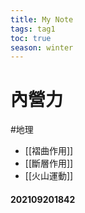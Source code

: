 ```yaml
---
title: My Note
tags: tag1
toc: true
season: winter
---
```

# 內營力
#地理

- [[褶曲作用]]
- [[斷層作用]]
- [[火山運動]]

#### 202109201842